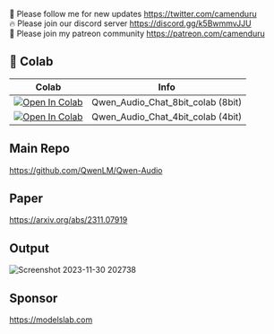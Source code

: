 🐣 Please follow me for new updates https://twitter.com/camenduru <br />
🔥 Please join our discord server https://discord.gg/k5BwmmvJJU <br />
🥳 Please join my patreon community https://patreon.com/camenduru <br />

## 🦒 Colab

| Colab | Info
| --- | --- |
[![Open In Colab](https://colab.research.google.com/assets/colab-badge.svg)](https://colab.research.google.com/github/camenduru/Qwen-Audio-Chat-colab/blob/main/Qwen_Audio_Chat_8bit_colab.ipynb) | Qwen_Audio_Chat_8bit_colab (8bit)
[![Open In Colab](https://colab.research.google.com/assets/colab-badge.svg)](https://colab.research.google.com/github/camenduru/Qwen-Audio-Chat-colab/blob/main/Qwen_Audio_Chat_4bit_colab.ipynb) | Qwen_Audio_Chat_4bit_colab (4bit)

## Main Repo
https://github.com/QwenLM/Qwen-Audio

## Paper
https://arxiv.org/abs/2311.07919

## Output
![Screenshot 2023-11-30 202738](https://github.com/camenduru/Qwen-Audio-Chat-colab/assets/54370274/c190de7b-e8f9-44dd-9f04-d71d8b4ab276)

## Sponsor
https://modelslab.com
